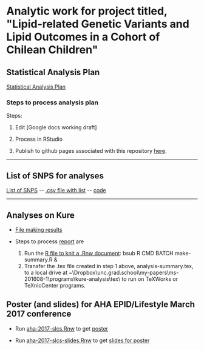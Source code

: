 # Analytic work for project titled, "Lipid-related Genetic Variants and Lipid Outcomes in a Cohort of Chilean Children" 

## Statistical Analysis Plan

[Statistical Analysis Plan](https://avonholle.github.io/ms-201608-1/StatisticalAnalysisPlan.html)

### Steps to process analysis plan

Steps:

1. Edit [Google docs working draft]

2. Process in RStudio

3. Publish to github pages associated with this repository [here](https://avonholle.github.io/ms-201608-1/StatisticalAnalysisPlan.html).

---

## List of SNPS for analyses

[List of SNPS](https://avonholle.github.io/ms-201608-1/snp-list.html) -- [.csv file with list](https://avonholle.github.io/ms-201608-1/lipid-snps.txt) -- [code](snp-list.Rmd)

---

## Analyses on Kure

- [File making results](kure-analysis/analysis-summary.Rnw)

- Steps to process [report](http://avonholle.github.io/ms-201608-1/analysis-summary.pdf) are
    1. Run the [R file to knit a .Rnw document](kure-analysis/make-summary.R): bsub R CMD BATCH make-summary.R &
    2. Transfer the .tex file created in step 1 above, analysis-summary.tex, to a local drive at ~\Dropbox\unc.grad.school\my-papers\ms-201608-1\programs\kure-analysis\tex\ to run on TeXWorks or TeXnicCenter programs.


## Poster (and slides) for AHA EPID/Lifestyle March 2017 conference

* Run [aha-2017-slcs.Rnw](aha-poster-201703/aha-2017-slcs.Rnw) to get [poster](http://avonholle.github.io/ms-201608-1/aha-2017-slcs.pdf)

* Run [aha-2017-slcs-slides.Rnw](aha-poster-201703/aha-2017-slcs-slides.Rnw) to get [slides for poster](http://avonholle.github.io/ms-201608-1/aha-2017-slcs-slides.pdf)


